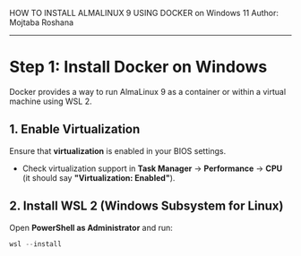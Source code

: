  HOW TO INSTALL ALMALINUX 9 USING DOCKER on Windows 11
Author: Mojtaba Roshana
__________________________________________________________________
# Step 1: Install Docker on Windows

Docker provides a way to run AlmaLinux 9 as a container or within a virtual machine using WSL 2.

## 1. Enable Virtualization
Ensure that **virtualization** is enabled in your BIOS settings.
- Check virtualization support in **Task Manager** → **Performance** → **CPU** (it should say **"Virtualization: Enabled"**).

## 2. Install WSL 2 (Windows Subsystem for Linux)
Open **PowerShell as Administrator** and run:
```powershell
wsl --install
